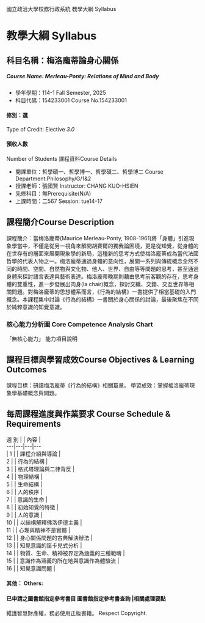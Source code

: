 國立政治大學校務行政系統 教學大綱 Syllabus
# 教學大綱 Syllabus
##  科目名稱：梅洛龐蒂論身心關係
#####  Course Name: Merleau-Ponty: Relations of Mind and Body
  * 學年學期：114-1 Fall Semester, 2025 
  * 科目代碼：154233001 Course No.154233001
#### 修別：選
Type of Credit: Elective 
_3.0_
#### 預收人數
Number of Students
課程資料Course Details
  * 開課單位：哲學碩一、哲學博一、哲學碩二、哲學博二 Course Department:Philosophy/G/1&2 
  * 授課老師：張國賢 Instructor: CHANG KUO-HSIEN 
  * 先修科目：無Prerequisite(N/A)
  * 上課時間：二567 Session: tue14-17
##  課程簡介Course Description
課程簡介：當梅洛龐蒂(Maurice Merleau-Ponty, 1908-1961)將「身體」引進現象學當中，不僅是從另一視角來解開胡賽爾的獨我論困境，更是從知覺，從身體的在世存有的層面來展開現象學的新局，這種新的思考方式使梅洛龐蒂成為當代法國哲學的代表人物之一。梅洛龐蒂通過身體的意向性，展開一系列與傳統概念全然不同的時間、空間、自然物與文化物、他人、世界、自由等等問題的思考，甚至通過身體來探討語言表達與藝術表達。梅洛龐蒂晚期則藉由思考前客觀的存在，思考身體的雙重性，進一步發展出肉身(la chair)概念，探討交織、交錯、交互世界等相關問題。對梅洛龐蒂的思想體系而言，《行為的結構》一書提供了相當基礎的入門概念。本課程集中討論《行為的結構》一書關於身心關係的討論，最後聚焦在不同於純粹意識的知覺意識。
###  核心能力分析圖 Core Competence Analysis Chart
「無核心能力」 
能力項目說明
##  課程目標與學習成效Course Objectives & Learning Outcomes 
課程目標：研讀梅洛龐蒂《行為的結構》相關篇章。
學習成效：掌握梅洛龐蒂現象學基礎概念與問題。
##  每周課程進度與作業要求 Course Schedule & Requirements
週 別 |  |  內容 |   
---|---|---|---  
|  1 |  |  課程介紹與導論 |   
2 |  |  行為的結構 |   
3 |  |  格式塔理論與二律背反 |   
4 |  |  物理結構 |   
5 |  |  生命結構 |   
6 |  |  人的秩序 |   
7 |  |  意識的生命 |   
8 |  |  初始知覺的特徵 |   
9 |  |  人的意識 |   
10 |  |  以結構解釋佛洛伊德主義 |   
11 |  |  心理與精神不是實體 |   
12 |  |  身心關係問題的古典解決辦法 |   
13 |  |  知覺意識的笛卡兒式分析 |   
14 |  |  物質、生命、精神被界定為涵義的三種範疇 |   
15 |  |  意識作為涵義的所在地與意識作為體驗流 |   
16 |  |  知覺意識問題 |   
####  其他： Others:
####  已申請之圖書館指定參考書目  圖書館指定參考書查詢 |相關處理要點
維護智慧財產權，務必使用正版書籍。 Respect Copyright.